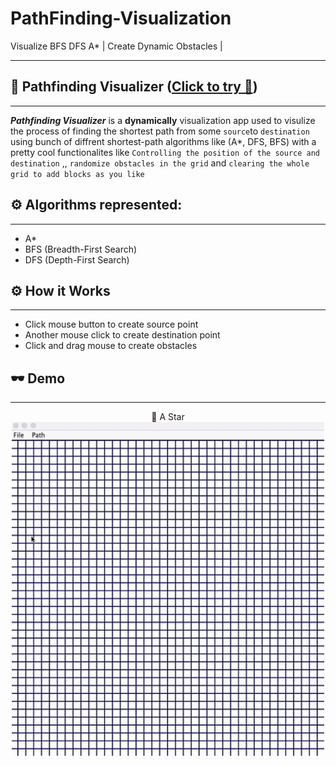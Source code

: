 # PathFinding-Visualization
Visualize BFS DFS A* | Create Dynamic Obstacles | 

---
## 🎈 Pathfinding Visualizer ([Click to try 🚀](https://github.com/mayankkt9/PathFinding-Visualization/blob/master/jar_file/PathVisualRun.jar))
------------------------------------------------------------------------------------------------------

**_Pathfinding Visualizer_** is a __dynamically__ visualization app used to visulize the process of finding the shortest path from some ```source```to ```destination``` using bunch of diffrent shortest-path algorithms like (A*, DFS, BFS) with a pretty cool functionalites like ```Controlling the position of the source and destination``` ,, ```randomize obstacles in the grid``` and ```clearing the whole grid to add blocks as you like```

## ⚙ Algorithms represented:
------------------
* A*
* BFS (Breadth-First Search)
* DFS (Depth-First Search)

## ⚙ How it Works
------------------

* Click mouse button to create source point
* Another mouse click to create destination point
* Click and drag mouse to create obstacles

## 🕶 Demo
----------
<div align="center">
🎈 A Star
</div>
<div align="center">
  
<img width="500px" src="https://github.com/mayankkt9/PathFinding-Visualization/blob/master/gif/AStar.gif">

</div>